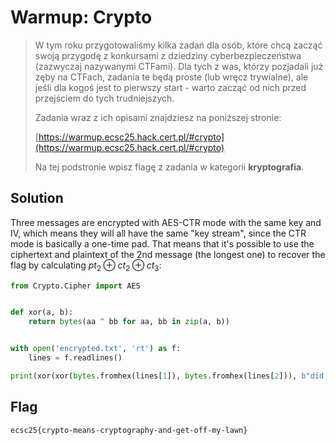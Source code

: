 # Warmup: Crypto

> W tym roku przygotowaliśmy kilka zadań dla osób, które chcą zacząć swoją przygodę z konkursami z dziedziny cyberbezpieczeństwa (zazwyczaj nazywanymi CTFami). Dla tych z was, którzy pozjadali już zęby na CTFach, zadania te będą proste (lub wręcz trywialne), ale jeśli dla kogoś jest to pierwszy start - warto zacząć od nich przed przejściem do tych trudniejszych.
>
> Zadania wraz z ich opisami znajdziesz na poniższej stronie:
>
> [https://warmup.ecsc25.hack.cert.pl/#crypto](https://warmup.ecsc25.hack.cert.pl/#crypto)
>
> Na tej podstronie wpisz flagę z zadania w kategorii **kryptografia**.


## Solution
Three messages are encrypted with AES-CTR mode with the same key and IV, which means they will all have the same "key stream", since the CTR mode is basically a one-time pad. That means that it's possible to use the ciphertext and plaintext of the 2nd message (the longest one) to recover the flag by calculating $pt_{2} \oplus ct_{2} \oplus ct_{3}$:

```py
from Crypto.Cipher import AES


def xor(a, b):
    return bytes(aa ^ bb for aa, bb in zip(a, b))


with open('encrypted.txt', 'rt') as f:
    lines = f.readlines()

print(xor(xor(bytes.fromhex(lines[1]), bytes.fromhex(lines[2])), b"did you ever hear the tragedy of darth plagueis the wise"))
```

## Flag
`ecsc25{crypto-means-cryptography-and-get-off-my-lawn}`
